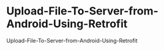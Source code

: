 # Upload-File-To-Server-from-Android-Using-Retrofit
Upload-File-To-Server-from-Android-Using-Retrofit
